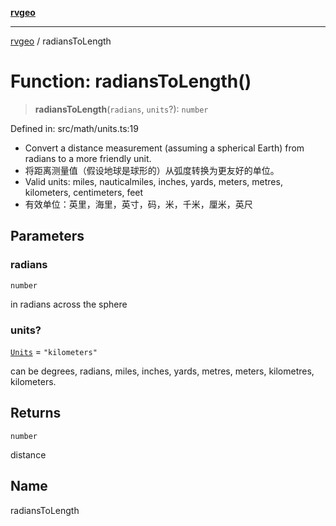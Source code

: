 [**rvgeo**](../README.md)

***

[rvgeo](../globals.md) / radiansToLength

# Function: radiansToLength()

> **radiansToLength**(`radians`, `units`?): `number`

Defined in: src/math/units.ts:19

- Convert a distance measurement (assuming a spherical Earth) from radians to a more friendly unit.
- 将距离测量值（假设地球是球形的）从弧度转换为更友好的单位。
- Valid units: miles, nauticalmiles, inches, yards, meters, metres, kilometers, centimeters, feet
- 有效单位：英里，海里，英寸，码，米，千米，厘米，英尺

## Parameters

### radians

`number`

in radians across the sphere

### units?

[`Units`](../type-aliases/Units.md) = `"kilometers"`

can be degrees, radians, miles, inches, yards, metres,
meters, kilometres, kilometers.

## Returns

`number`

distance

## Name

radiansToLength
